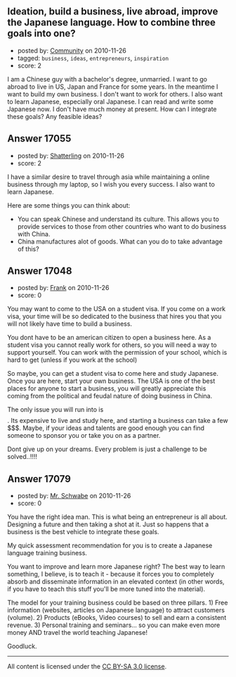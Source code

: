 ## Ideation, build a business, live abroad, improve the Japanese language. How to combine three goals into one?

- posted by: [Community](https://stackexchange.com/users/-1/-1-community) on 2010-11-26
- tagged: `business`, `ideas`, `entrepreneurs`, `inspiration`
- score: 2

I am a Chinese guy with a bachelor's degree, unmarried. I want to go abroad to live in US, Japan and France for some years. In the meantime I want to build my own business. I don't want to work for others. I also want to learn Japanese, especially oral Japanese. I can read and write some Japanese now. I don't have much money at present. How can I integrate these goals? Any feasible ideas?


## Answer 17055

- posted by: [Shatterling](https://stackexchange.com/users/-1/5606-shatterling) on 2010-11-26
- score: 2

I have a similar desire to travel through asia while maintaining a online business through my laptop, so I wish you every success. I also want to learn Japanese.

Here are some things you can think about:
* You can speak Chinese and understand its culture. This allows you to provide services to those from other countries who want to do business with China.
* China manufactures alot of goods. What can you do to take advantage of this?



## Answer 17048

- posted by: [Frank](https://stackexchange.com/users/-1/4858-frank) on 2010-11-26
- score: 0

You may want to come to the USA on a student visa.  If you come on a work visa, your time will be so dedicated to the business that hires you that you will not likely have time to build a business.

You dont have to be an american citizen to open a business here.  As a student visa you cannot really work for others, so you will need a way to support yourself.  You can work with the permission of your school, which is hard to get (unless if you work at the school)

So maybe, you can get a student visa to come here and study Japanese. 
Once you are here, start your own business.
The USA is one of the best places for anyone to start a business, you will greatly appreciate this coming from the political and feudal nature of doing business in China.

The only issue you will run into is $$$$.
Its expensive to live and study here, and starting a business can take a few $$$.
Maybe, if your ideas and talents are good enough you can find someone to sponsor you or take you on as a partner.


Dont give up on your dreams.
Every problem is just a challenge to be solved..!!!!



## Answer 17079

- posted by: [Mr. Schwabe](https://stackexchange.com/users/-1/5593-mr-schwabe) on 2010-11-26
- score: 0

You have the right idea man.  This is what being an entrepreneur is all about.  Designing a future and then taking a shot at it.  Just so happens that a business is the best vehicle to integrate these goals. 

My quick assessment recommendation for you is to create a Japanese language training business. 

You want to improve and learn more Japanese right?  The best way to learn something, I believe, is to teach it - because it forces you to completely absorb and disseminate information in an elevated context (in other words, if you have to teach this stuff you'll be more tuned into the material).  

The model for your training business could be based on three pillars. 1) Free information (websites, articles on Japanese language) to attract customers (volume).  2) Products (eBooks, Video courses) to sell and earn a consistent revenue. 3) Personal training and seminars... so you can make even more money AND travel the world teaching Japanese!   

Goodluck.



---

All content is licensed under the [CC BY-SA 3.0 license](https://creativecommons.org/licenses/by-sa/3.0/).
